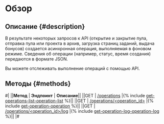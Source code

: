 # Обзор

## Описание {#description}

В результате некоторых запросов к API (открытие и закрытие пула, отправка пула или проекта в архив, загрузка страниц заданий, выдача бонусов) создается асинхронная операция, выполняемая в фоновом режиме. Сведения об операции (например, статус, время создания) передаются в формате JSON.

Вы можете отслеживать выполнение операций с помощью API.

## Методы {#methods}

#|
||**Метод** | **Эндпоинт** | **Описание**||
||GET | [/operations](get-operations-list.md) |{% include [get-operations-list-operation-list](../_includes/concepts/get-operations-list/id-get-operations-list/operation-list.md) %}||
||GET | [/operations/<operation_id>](get-operation.md) |{% include [get-operation-operation](../_includes/concepts/get-operation/id-get-operation/operation.md) %}||
||GET | [/operations/<operation_id>/log](get-operation-log.md) |{% include [get-operation-log-operation-log](../_includes/concepts/get-operation-log/id-get-operation-log/operation-log.md) %}||
|#